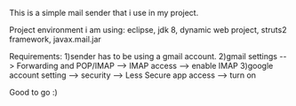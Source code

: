 This is a simple mail sender that i use in my project.

Project environment i am using: eclipse, jdk 8, dynamic web project, struts2 framework, javax.mail.jar

Requirements: 
1)sender has to be using a gmail account.
2)gmail settings --> Forwarding and POP/IMAP --> IMAP access --> enable IMAP
3)google account setting --> security --> Less Secure app access --> turn on
              
Good to go :)
